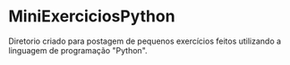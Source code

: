 # MiniExerciciosPython
  Diretorio criado para postagem de pequenos
exercícios feitos utilizando a linguagem
de programação "Python".
